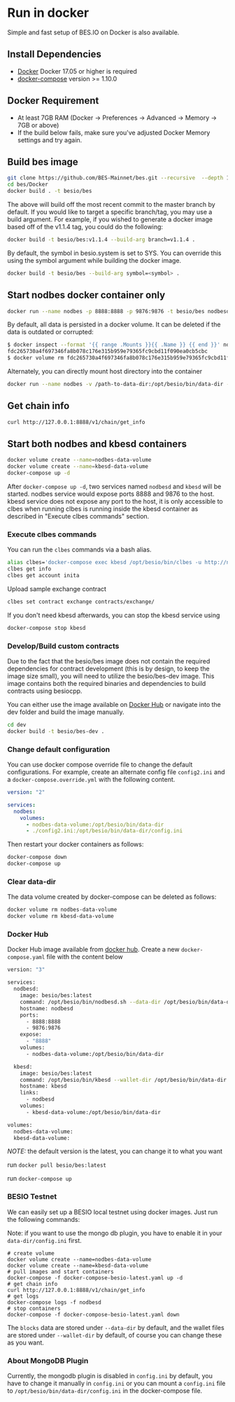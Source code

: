 # Run in docker

Simple and fast setup of BES.IO on Docker is also available.

## Install Dependencies

- [Docker](https://docs.docker.com) Docker 17.05 or higher is required
- [docker-compose](https://docs.docker.com/compose/) version >= 1.10.0

## Docker Requirement

- At least 7GB RAM (Docker -> Preferences -> Advanced -> Memory -> 7GB or above)
- If the build below fails, make sure you've adjusted Docker Memory settings and try again.

## Build bes image

```bash
git clone https://github.com/BES-Mainnet/bes.git --recursive  --depth 1
cd bes/Docker
docker build . -t besio/bes
```

The above will build off the most recent commit to the master branch by default. If you would like to target a specific branch/tag, you may use a build argument. For example, if you wished to generate a docker image based off of the v1.1.4 tag, you could do the following:

```bash
docker build -t besio/bes:v1.1.4 --build-arg branch=v1.1.4 .
```

By default, the symbol in besio.system is set to SYS. You can override this using the symbol argument while building the docker image.

```bash
docker build -t besio/bes --build-arg symbol=<symbol> .
```

## Start nodbes docker container only

```bash
docker run --name nodbes -p 8888:8888 -p 9876:9876 -t besio/bes nodbesd.sh -e --http-alias=nodbes:8888 --http-alias=127.0.0.1:8888 --http-alias=localhost:8888 arg1 arg2
```

By default, all data is persisted in a docker volume. It can be deleted if the data is outdated or corrupted:

```bash
$ docker inspect --format '{{ range .Mounts }}{{ .Name }} {{ end }}' nodbes
fdc265730a4f697346fa8b078c176e315b959e79365fc9cbd11f090ea0cb5cbc
$ docker volume rm fdc265730a4f697346fa8b078c176e315b959e79365fc9cbd11f090ea0cb5cbc
```

Alternately, you can directly mount host directory into the container

```bash
docker run --name nodbes -v /path-to-data-dir:/opt/besio/bin/data-dir -p 8888:8888 -p 9876:9876 -t besio/bes nodbesd.sh -e --http-alias=nodbes:8888 --http-alias=127.0.0.1:8888 --http-alias=localhost:8888 arg1 arg2
```

## Get chain info

```bash
curl http://127.0.0.1:8888/v1/chain/get_info
```

## Start both nodbes and kbesd containers

```bash
docker volume create --name=nodbes-data-volume
docker volume create --name=kbesd-data-volume
docker-compose up -d
```

After `docker-compose up -d`, two services named `nodbesd` and `kbesd` will be started. nodbes service would expose ports 8888 and 9876 to the host. kbesd service does not expose any port to the host, it is only accessible to clbes when running clbes is running inside the kbesd container as described in "Execute clbes commands" section.

### Execute clbes commands

You can run the `clbes` commands via a bash alias.

```bash
alias clbes='docker-compose exec kbesd /opt/besio/bin/clbes -u http://nodbesd:8888 --wallet-url http://localhost:8900'
clbes get info
clbes get account inita
```

Upload sample exchange contract

```bash
clbes set contract exchange contracts/exchange/
```

If you don't need kbesd afterwards, you can stop the kbesd service using

```bash
docker-compose stop kbesd
```

### Develop/Build custom contracts

Due to the fact that the besio/bes image does not contain the required dependencies for contract development (this is by design, to keep the image size small), you will need to utilize the besio/bes-dev image. This image contains both the required binaries and dependencies to build contracts using besiocpp.

You can either use the image available on [Docker Hub](https://hub.docker.com/r/besio/bes-dev/) or navigate into the dev folder and build the image manually.

```bash
cd dev
docker build -t besio/bes-dev .
```

### Change default configuration

You can use docker compose override file to change the default configurations. For example, create an alternate config file `config2.ini` and a `docker-compose.override.yml` with the following content.

```yaml
version: "2"

services:
  nodbes:
    volumes:
      - nodbes-data-volume:/opt/besio/bin/data-dir
      - ./config2.ini:/opt/besio/bin/data-dir/config.ini
```

Then restart your docker containers as follows:

```bash
docker-compose down
docker-compose up
```

### Clear data-dir

The data volume created by docker-compose can be deleted as follows:

```bash
docker volume rm nodbes-data-volume
docker volume rm kbesd-data-volume
```

### Docker Hub

Docker Hub image available from [docker hub](https://hub.docker.com/r/besio/bes/).
Create a new `docker-compose.yaml` file with the content below

```bash
version: "3"

services:
  nodbesd:
    image: besio/bes:latest
    command: /opt/besio/bin/nodbesd.sh --data-dir /opt/besio/bin/data-dir -e --http-alias=nodbesd:8888 --http-alias=127.0.0.1:8888 --http-alias=localhost:8888
    hostname: nodbesd
    ports:
      - 8888:8888
      - 9876:9876
    expose:
      - "8888"
    volumes:
      - nodbes-data-volume:/opt/besio/bin/data-dir

  kbesd:
    image: besio/bes:latest
    command: /opt/besio/bin/kbesd --wallet-dir /opt/besio/bin/data-dir --http-server-address=127.0.0.1:8900 --http-alias=localhost:8900 --http-alias=kbesd:8900
    hostname: kbesd
    links:
      - nodbesd
    volumes:
      - kbesd-data-volume:/opt/besio/bin/data-dir

volumes:
  nodbes-data-volume:
  kbesd-data-volume:

```

*NOTE:* the default version is the latest, you can change it to what you want

run `docker pull besio/bes:latest`

run `docker-compose up`

### BESIO Testnet

We can easily set up a BESIO local testnet using docker images. Just run the following commands:

Note: if you want to use the mongo db plugin, you have to enable it in your `data-dir/config.ini` first.

```
# create volume
docker volume create --name=nodbes-data-volume
docker volume create --name=kbesd-data-volume
# pull images and start containers
docker-compose -f docker-compose-besio-latest.yaml up -d
# get chain info
curl http://127.0.0.1:8888/v1/chain/get_info
# get logs
docker-compose logs -f nodbesd
# stop containers
docker-compose -f docker-compose-besio-latest.yaml down
```

The `blocks` data are stored under `--data-dir` by default, and the wallet files are stored under `--wallet-dir` by default, of course you can change these as you want.

### About MongoDB Plugin

Currently, the mongodb plugin is disabled in `config.ini` by default, you have to change it manually in `config.ini` or you can mount a `config.ini` file to `/opt/besio/bin/data-dir/config.ini` in the docker-compose file.
